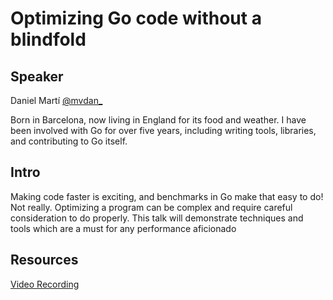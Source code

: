 # Optimizing Go code without a blindfold

## Speaker

Daniel Martí [@mvdan_](https://twitter.com/mvdan_)

Born in Barcelona, now living in England for its food and weather. I have been involved with Go for over five years, including writing tools, libraries, and contributing to Go itself.

## Intro

Making code faster is exciting, and benchmarks in Go make that easy to do! Not really. Optimizing a program can be complex and require careful consideration to do properly. This talk will demonstrate techniques and tools which are a must for any performance aficionado

## Resources

[Video Recording](https://www.youtube.com/watch?v=oE_vm7KeV_E&list=PL2ntRZ1ySWBdDyspRTNBIKES1Y-P__59_&index=23&t=0s)